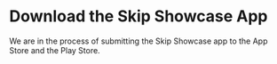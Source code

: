# Download the Skip Showcase App

We are in the process of submitting the Skip Showcase app to the App Store and the Play Store.
